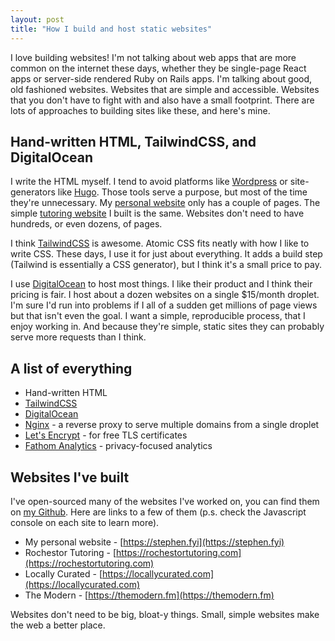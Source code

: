 ```yaml
---
layout: post
title: "How I build and host static websites"
---
```


I love building websites! I'm not talking about web apps that are more common on the 
internet these days, whether they be single-page React apps or server-side rendered 
Ruby on Rails apps. I'm talking about good, old fashioned websites. Websites that are 
simple and accessible. Websites that you don't have to fight with and also have a small 
footprint. There are lots of approaches to building sites like these, and here's mine.

## Hand-written HTML, TailwindCSS, and DigitalOcean

I write the HTML myself. I tend to avoid platforms like [Wordpress](https://wordpress.com/) or site-generators like 
[Hugo](https://gohugo.io/). Those tools serve a purpose, but most of the time they're unnecessary. 
My [personal website](https://stephen.fyi/) only has a couple of pages. The simple [tutoring website](https://www.rochestertutoring.com/) 
I built is the same. Websites don't need to have hundreds, or even dozens, of pages. 

I think [TailwindCSS](https://tailwindcss.com/) is awesome. Atomic CSS fits neatly with how I like to write CSS. 
These days, I use it for just about everything. It adds a build step (Tailwind is 
essentially a CSS generator), but I think it's a small price to pay.

I use [DigitalOcean](https://www.digitalocean.com/) to host most things. I like their product and I think their pricing is 
fair. I host about a dozen websites on a single $15/month droplet. I'm sure I'd run into 
problems if I all of a sudden get millions of page views but that isn't even the goal. I 
want a simple, reproducible process, that I enjoy working in. And because they're simple, 
static sites they can probably serve more requests than I think.

## A list of everything

* Hand-written HTML
* [TailwindCSS](https://tailwindcss.com/)
* [DigitalOcean](https://www.digitalocean.com/)
* [Nginx](https://www.nginx.com/) - a reverse proxy to serve multiple domains from a single droplet
* [Let's Encrypt](https://letsencrypt.org/) - for free TLS certificates
* [Fathom Analytics](https://usefathom.com/) - privacy-focused analytics

## Websites I've built

I've open-sourced many of the websites I've worked on, you can find them on [my Github](https://github.com/smeriwether). 
Here are links to a few of them (p.s. check the Javascript console on each site to learn more).

* My personal website - [https://stephen.fyi](https://stephen.fyi)
* Rochestor Tutoring - [https://rochestortutoring.com](https://rochestortutoring.com)
* Locally Curated - [https://locallycurated.com](https://locallycurated.com)
* The Modern - [https://themodern.fm](https://themodern.fm)

Websites don't need to be big, bloat-y things. Small, simple websites make the web a better place.
